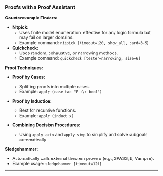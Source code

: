 
###   Proofs with a Proof Assistant

  
**Counterexample Finders:**
- **Nitpick:** 
  - Uses finite model enumeration, effective for any logic formula but may fail on larger domains.
  - Example command: `nitpick [timeout=120, show_all, card=3-5]`
- **Quickcheck:**
  - Uses random, exhaustive, or narrowing methods.
  - Example command: `quickcheck [tester=narrowing, size=6]`

**Proof Techniques:**
- **Proof by Cases:**
  - Splitting proofs into multiple cases.
  - Example: `apply (case tac "F :\: bool")`
  
- **Proof by Induction:**
  - Best for recursive functions.
  - Example: `apply (induct x)`
  
- **Combining Decision Procedures:**
  - Using `apply auto` and `apply simp` to simplify and solve subgoals automatically.

**Sledgehammer:**
- Automatically calls external theorem provers (e.g., SPASS, E, Vampire).
- Example usage: `sledgehammer [timeout=120]`
--- 